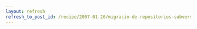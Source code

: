 ```yaml
---
layout: refresh
refresh_to_post_id: /recipe/2007-01-26/migracin-de-repositorios-subversion.html
---
```

